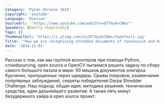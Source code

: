 ```yaml
---
Category: 'PyCon Ukraine 2014'
Copyright: 'youtube'
Language: 'Russian'
SourceUrl: '"https://www.youtube.com/watch?v=QT7Gy4vCWms"'
Speakers: [Dmitry Chaplinsky]
Tags: []
ThumbnailUrl: 'https://i.ytimg.com/vi/QT7Gy4vCWms/hqdefault.jpg'
Title: '"How we are recognizing shredded documents of Yanukovich and Kurchenko"'
date: '2014-11-01'
---
```

Рассказ о том, как мы группой волонтеров при помощи Python, crowdsourcing, open source и OpenCV пытаемся решить задачу по сбору самого большого паззла в мире: 50 мешков документов олигарха Курченко, пропущенных через шредеры. Срывы покровов, развенчания популярных заблуждений, секреты победителей Darpa Shredder Challenge. Наш подход: общая идея, методика решения, технические средства, идеи дальнейшего развития. А также пять минут безудержного хайра в open source проект.